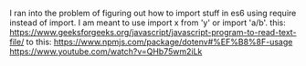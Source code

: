 I ran into the problem of figuring out how to import stuff in es6 using require instead of import.
I am meant to use import x from 'y' or import 'a/b'.
this: https://www.geeksforgeeks.org/javascript/javascript-program-to-read-text-file/
to this: https://www.npmjs.com/package/dotenv#%EF%B8%8F-usage
https://www.youtube.com/watch?v=QHb75wm2iLk